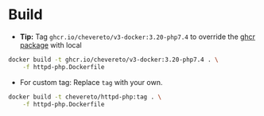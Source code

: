 # Build

* **Tip:** Tag `ghcr.io/chevereto/v3-docker:3.20-php7.4` to override the [ghcr package](https://github.com/orgs/chevereto/packages?repo_name=docker) with local

```sh
docker build -t ghcr.io/chevereto/v3-docker:3.20-php7.4 . \
    -f httpd-php.Dockerfile
```

* For custom tag: Replace `tag` with your own.

```sh
docker build -t chevereto/httpd-php:tag . \
    -f httpd-php.Dockerfile
```
